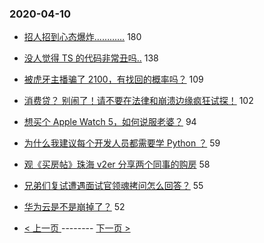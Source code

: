 ### 2020-04-10 
- [招人招到心态爆炸…………](https://www.v2ex.com/t/661135) 180
- [没人觉得 TS 的代码非常丑吗..](https://www.v2ex.com/t/660977) 138
- [被虎牙主播骗了 2100，有找回的概率吗？](https://www.v2ex.com/t/661098) 109
- [消费贷？ 别闹了！请不要在法律和崩溃边缘疯狂试探！](https://www.v2ex.com/t/661071) 102
- [想买个 Apple Watch 5，如何说服老婆？](https://www.v2ex.com/t/661017) 94
- [为什么我建议每个开发人员都需要学 Python ？](https://www.v2ex.com/t/661093) 59
- [观《买房帖》珠海 v2er 分享两个同事的购房](https://www.v2ex.com/t/661021) 58
- [兄弟们复试遭遇面试官领魂拷问怎么回答？](https://www.v2ex.com/t/661055) 55
- [华为云是不是崩掉了？](https://www.v2ex.com/t/661035) 52 

- [ < 上一页 ](https://github.com/able8/v2ex-hot-record/blob/master/2020-04-09.md) -------- [ 下一页 > ](https://github.com/able8/v2ex-hot-record/blob/master/2020-04-11.md)